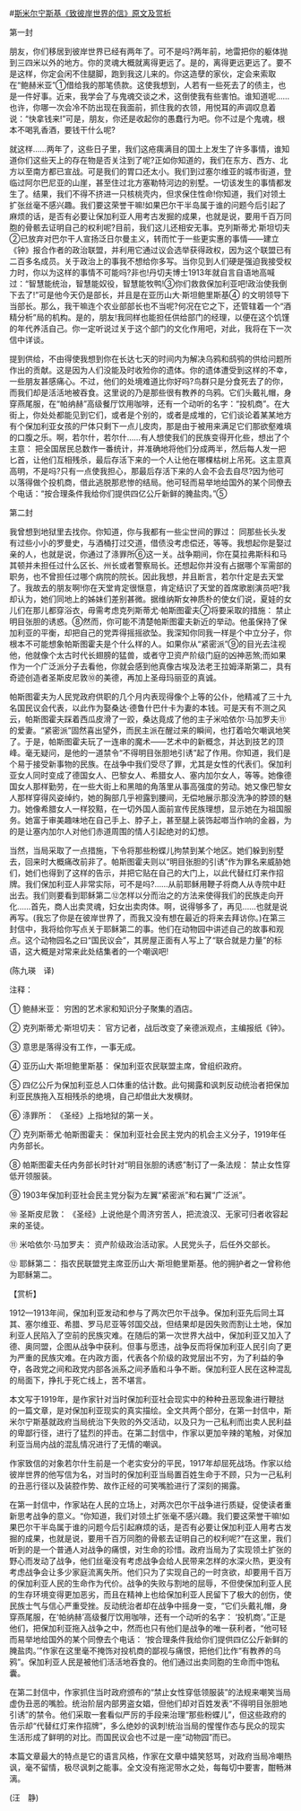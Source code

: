 #[斯米尔宁斯基《致彼岸世界的信》原文及赏析](https://www.vrrw.net/wx/12293.html)

第一封

朋友，你们移居到彼岸世界已经有两年了。可不是吗?两年前，地雷把你的躯体抛到三四米以外的地方。你的灵魂大概就离得更远了。是的，离得更远更远了。要不是这样，你定会闲不住腿脚，跑到我这儿来的。你这造孽的家伙，定会来索取在“鲍赫米亚”①借给我的那笔债款。这使我想到，人若有一些死去了的债主，也是一件好事。近来，我学会了与鬼魂交谈之术，这倒使我有些害怕。谁知道呢……也许，你哪一次会冷不防出现在我面前，抓住我的衣领，用悦耳的声调叹息着说：“快拿钱来!”可是，朋友，你还是收起你的愚蠢行为吧。你不过是个鬼魂，根本不喝乳香酒，要钱干什么呢?

就这样……两年了，这些日子里，我们这疮痍满目的国土上发生了许多事情，谁知道你们这些天上的存在物是否关注到了呢?正如你知道的，我们在东方、西方、北方以至南方都已宣战。可是我们的胃口还太小。我们到过塞尔维亚的城市街道，登临过阿尔巴尼亚的山崖，甚至住过北方塞勒特河边的别墅。一切该发生的事情都发生了。结果，我们不得不挤进一只核桃壳内，但求保住性命!你知道，我们对领土扩张丝毫不感兴趣。我们要这荣誉干嘛!如果巴尔干半岛属于谁的问题今后引起了麻烦的话，是否有必要让保加利亚人用考古发掘的成果，也就是说，要用千百万同胞的骨骸去证明自己的权利呢?目前，我们这儿还相安无事。克列斯蒂尤·斯坦切夫②已放弃对巴尔干人宣扬泛日尔曼主义，转而忙于一些更实惠的事情——建立《钟》报合作者的政治联盟，并利用它通过议会选举获得政权，因为这个联盟已有二百多名成员。关于政治上的事我不想给你多写。当你见到人们硬是强迫我接受权力时，你以为这样的事情不可能吗?非也!丹切夫博士1913年就自言自语地高喊过：“智慧能统治，智慧能奴役，智慧能牧鸭!③你们救救保加利亚吧!政治使我倒下去了!”可是他今天仍是部长，并且是在亚历山大·斯坦鲍里斯基④ 的文明领导下当部长。那么，我干嘛连个农业部部长也不当呢?何况在它之下，还管辖着一个“酒精分析”局的机构。是的，朋友!我同样也能担任供给部门的经理，以便在这个饥馑的年代养活自己。你一定听说过关于这个部门的文化作用吧，对此，我将在下一次信中详谈。

提到供给，不由得使我想到你在长达七天的时间内为解决乌鸦和鸱鸮的供给问题所作出的贡献。这是因为人们没能及时收殓你的遗体。你的遗体遭受到这样的不幸，一些朋友甚感痛心。不过，他们的处境难道比你好吗?鸟群只是分食死去了的你，而我们却是活活地被吞食。这里说的乃是那些很有教养的乌鸦。它们头戴礼帽，身穿燕尾服，在“帕纳赫”高级餐厅饮用咖啡，还有一个动听的名字：“投机商”。在大街上，你处处都能见到它们，或者是个别的，或者是成堆的，它们谈论着某某地方有个保加利亚女孩的尸体只剩下一点儿皮肉，那是由于被用来满足它们那欲壑难填的口腹之乐。啊，若尔什，若尔什……有人想使我们的民族变得开化些，想出了个主意： 把全国居民总数作一番统计，并准确地将他们分成两半，然后每人发一把匕首，让他们互相残杀，最后存活下来的一个人让他在哪棵枯树上吊死。这主意真高明，不是吗?只有一点使我担心，那最后存活下来的人会不会去自尽?因为他可以落得做个投机商，借此逃脱那悲惨的结局。他可轻而易举地给国外的某个同僚去个电话：“按合理条件我给你们提供四亿公斤新鲜的腌盐肉。”⑤



第二封

我曾想到地狱里去找你。你知道，你与我都有一些尘世间的罪过： 同那些长头发有过些小小的罗曼史，与酒桶打过交道，借债没考虑偿还，等等。我想起你是娶过亲的人，也就是说，你通过了涤罪所⑥这一关。战争期间，你在莫拉弗斯科和马其顿并未担任过什么区长、州长或者警察局长。还想起你并没有占据哪个军需部的职务，也不曾担任过哪个病院的院长。因此我想，并且断言，若尔什定是去天堂了。我故去的朋友啊!你在天堂肯定很惬意，肯定结识了天堂的首席歌剧演员吧?我却认为，她们同地上的姊妹们差别甚微。据维纳斯女神质朴的使女们说，夏娃的女儿们在那儿都穿浴衣，毋需考虑克列斯蒂尤·帕斯图霍夫⑦将要采取的措施： 禁止明目张胆的诱惑。⑧然而，你可能不清楚帕斯图霍夫新近的举动。他虽保持了保加利亚的平衡，却把自己的党弄得摇摇欲坠。我深知你同我一样是个中立分子，你根本不可能想象帕斯图霍夫是个什么样的人。如果你从“紧密派”⑨的目光去注视他，他就像个太古时代长翅膀的猛兽，或者守卫资产阶级门庭的凶神恶煞;而如果作为一个广泛派分子去看他，你就会感到他真像古埃及法老王拉姆泽斯第二，具有奇迹创造者圣斯皮尼敦⑩的美德，再加上圣母玛丽亚的真诚。

帕斯图霍夫为人民党政府供职的几个月内表现得像个上等的公仆，他精减了三十九名国民议会代表，以此作为娶桑达·德鲁什巴什卡为妻的本钱。可是天有不测之风云，帕斯图霍夫踩着西瓜皮滑了一跤，桑达竟成了他的主子米哈依尔·马加罗夫⑪的爱妻。“紧密派”固然喜出望外，而民主派在醒过来的瞬间，也打着哈欠嘲讽地笑了。于是，帕斯图霍夫玩了一连串的魔术——艺术中的新概念，并达到技艺的顶峰。毫无疑问，是他的一道禁令“不得明目张胆地引诱”起了作用。你知道，我们是个易于接受新事物的民族。在战争中我们受尽了罪，尤其是女性的代表们。保加利亚女人同时变成了德国女人、巴黎女人、希腊女人、塞内加尔女人，等等。她像德国女人那样勤劳，在一些大街上和黑暗的角落里从事高强度的劳动。她又像巴黎女人那样穿得风姿绰约，她的胸部几乎袒露到腰间，无偿地展示那没洗净的脖颈的魅力。她像希腊女人一样狡黠，在一切外国人面前宣传民族理想，显示她在为祖国服务。她富于审美趣味地在自己手上、脖子上，甚至腿上装饰起啷当作响的金器，为的是让塞内加尔人对他们赤道周围的情人引起绝对的幻想。

当然，当局采取了一点措施，下令将那些粉蝶儿拘禁到某个地区。她们躲到别墅去，回来时大概痛改前非了。帕斯图霍夫则以“明目张胆的引诱”作为罪名来威胁她们，她们也得到了这样的告示，并把它贴在自己的大门上，以此代替红灯来作招牌。我们保加利亚人非常实际，可不是吗?……从前耶稣用鞭子将商人从寺院中赶出去。我们则要看到耶稣第二⑫怎样以分而治之的方法来使得我们的民族走向开化……首先，商人出卖灵魂，妇女出卖肉体。啊，说得够多了，再见……也就是说再写。(我忘了你是在彼岸世界了，而我又没有想在最近的将来去拜访你。)在第三封信中，我将给你写点关于耶稣第二的事。他们在动物园中讲述自己的故事和观点。这个动物园名之曰“国民议会”，其房屋正面有人写上了“联合就是力量”的标语，这大概是对常来此处结集者的一个嘲讽吧!

(陈九瑛　译)

注释：

① 鲍赫米亚： 穷困的艺术家和知识分子聚集的酒店。

② 克列斯蒂尤·斯坦切夫： 官方记者，战后改变了亲德派观点，主编报纸《钟》。

③ 意思是落得没有工作，一事无成。

④ 亚历山大·斯坦鲍里斯基： 保加利亚农民联盟主席，曾组织政府。

⑤ 四亿公斤为保加利亚总人口体重的估计数。此句揭露和讽刺反动统治者把保加利亚民族拖入互相残杀的绝境，自己却借此大发横财。

⑥ 涤罪所： 《圣经》上指地狱的第一关。

⑦ 克列斯蒂尤·帕斯图霍夫： 保加利亚社会民主党内的机会主义分子，1919年任内务部长。

⑧ 帕斯图霍夫任内务部长时针对“明目张胆的诱惑”制订了一条法规： 禁止女性穿低开领服装。

⑨ 1903年保加利亚社会民主党分裂为左翼“紧密派”和右翼“广泛派”。

⑩ 圣斯皮尼敦： 《圣经》上说他是个周济穷苦人，把流浪汉、无家可归者收容起来的圣徒。

⑪ 米哈依尔·马加罗夫： 资产阶级政治活动家。人民党头子，后任外交部长。

⑫ 耶稣第二： 指农民联盟党主席亚历山大·斯坦鲍里斯基。他的拥护者之一曾称他为耶稣第二。

【赏析】

1912—1913年间，保加利亚发动和参与了两次巴尔干战争。保加利亚先后同土耳其、塞尔维亚、希腊、罗马尼亚等邻国交战，但结果却是因失败而割让土地，保加利亚人民陷入了空前的民族灾难。在随后的第一次世界大战中，保加利亚又加入了德、奥同盟，企图从战争中获利。但事与愿违，战争反而将保加利亚人民引向了更为严重的民族灾难。在内政方面，代表各个阶级的政党层出不穷，为了利益的争夺，各政党之间和政党内部各派系之间矛盾和斗争不断。保加利亚人民在这种混乱的局面下，挣扎于死亡线上，苦不堪言。

本文写于1919年，是作家针对当时保加利亚社会现实中的种种丑恶现象进行鞭挞的一篇文章，是对保加利亚现实的真实描绘。全文共两个部分，在第一封信中，斯米尔宁斯基就政府当局统治下失败的外交活动，以及只为一己私利而出卖人民利益的卑鄙行径，进行了猛烈的抨击。在第二封信中，作家以更加辛辣的笔触，对保加利亚当局内战的混乱情况进行了无情的嘲讽。

作家致信的对象若尔什生前是一个老实安分的平民，1917年却屈死战场。作家以给彼岸世界的他写信为名，对当时的保加利亚当局置百姓生命于不顾，只为一己私利的丑恶行径以及装腔作势、故作正经的可笑嘴脸进行了深刻的揭露。

在第一封信中，作家站在人民的立场上，对两次巴尔干战争进行质疑，促使读者重新思考战争的意义。“你知道，我们对领土扩张毫不感兴趣。我们要这荣誉干嘛!如果巴尔干半岛属于谁的问题今后引起麻烦的话，是否有必要让保加利亚人用考古发掘的成果，也就是说，要用千百万同胞的骨骸去证明自己的权利呢?”在这里，我们听到的是一个普通人对战争的痛恨，对生命的珍惜。政府当局为了实现领土扩张的野心而发动了战争，他们丝毫没有考虑战争会给人民带来怎样的水深火热，更没有考虑战争会让多少家庭流离失所。他们只为了实现自己的一时贪欲，却要用千百万的保加利亚人民的生命作为代价。战争的失败与割地的屈辱，不但使保加利亚人民的生存环境变得更加恶劣，而且在精神上也给保加利亚人民留下了极大的创伤，使民族士气与信心严重受挫。反动统治者却在战争中摇身一变，“它们头戴礼帽，身穿燕尾服，在‘帕纳赫’高级餐厅饮用咖啡，还有一个动听的名字： ‘投机商’。”正是他们，把保加利亚拖入战争之中，然而也只有他们是战争的唯一获利者，“他可轻而易举地给国外的某个同僚去个电话： ‘按合理条件我给你们提供四亿公斤新鲜的腌盐肉。’”作家在这里毫不掩饰对投机商的鄙视与痛恨，把他们比作“有教养的乌鸦”。保加利亚人民是被他们活活地吞食的。他们通过出卖同胞的生命而中饱私囊。

在第二封信中，作家抓住当时政府颁布的“禁止女性穿低领服装”的法规来嘲笑当局虚伪丑恶的嘴脸。统治阶层内部男盗女娼，但他们却对百姓发表“不得明目张胆地引诱”的禁令。他们采取一套看似严厉的手段来治理“那些粉蝶儿”，但这些政府的告示却“代替红灯来作招牌”，多么绝妙的讽刺!统治当局的惺惺作态与民众的现实生活形成了鲜明的对比。而国民议会也不过是一座“动物园”而已。

本篇文章最大的特点是它的语言风格，作家在文章中嬉笑怒骂，对政府当局冷嘲热讽，毫不留情，极尽讽刺之能事。全文没有拖泥带水之处，每每切中要害，酣畅淋漓。

(汪　静)

